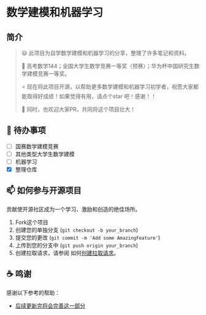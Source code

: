 # 数学建模和机器学习
## 简介

> :smiley: 此项目为自学数学建模和机器学习的分享，整理了许多笔记和资料。
>
> :clap: 高考数学144；全国大学生数学竞赛一等奖（预赛）；华为杯中国研究生数学建模竞赛一等奖。
>
> :star: 现在将此项目开源，以帮助更多数学建模和机器学习初学者，祝愿大家都能取得好成绩！如果觉得有用，请点个star 吧！感谢！！
>
> :triangular_flag_on_post: 同时，也欢迎大家PR，共同将这个项目壮大！

## 🔨 待办事项

- [ ] 国赛数学建模竞赛
- [ ] 其他类型大学生数学建模
- [ ] 机器学习
- [x] 整理仓库

## 📫 如何参与开源项目

贡献使开源社区成为一个学习、激励和创造的绝佳场所。

1. Fork这个项目
2. 创建您的单独分支  (`git checkout -b your_branch`)
3. 提交您的更改 (`git commit -m 'Add some AmazingFeature'`)
4. 上传到您的分支中 (`git push origin your_branch`)
5. 创建拉取请求，请参阅 如何[创建拉取请求](https://help.github.com/en/github/collaborating-with-issues-and-pull-requests/creating-a-pull-request)。

## ☕  鸣谢

感谢以下参考的帮助：

- [后续更新完将会完善这一部分]()

